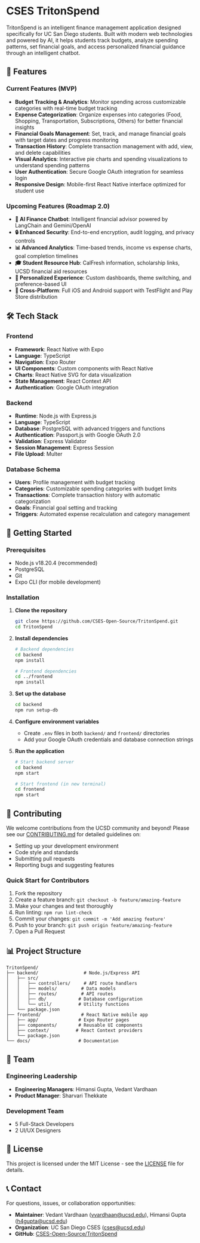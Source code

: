 # CSES TritonSpend

TritonSpend is an intelligent finance management application designed specifically for UC San Diego students. Built with modern web technologies and powered by AI, it helps students track budgets, analyze spending patterns, set financial goals, and access personalized financial guidance through an intelligent chatbot.

## 🚀 Features

### Current Features (MVP)
- **Budget Tracking & Analytics**: Monitor spending across customizable categories with real-time budget tracking
- **Expense Categorization**: Organize expenses into categories (Food, Shopping, Transportation, Subscriptions, Others) for better financial insights
- **Financial Goals Management**: Set, track, and manage financial goals with target dates and progress monitoring
- **Transaction History**: Complete transaction management with add, view, and delete capabilities
- **Visual Analytics**: Interactive pie charts and spending visualizations to understand spending patterns
- **User Authentication**: Secure Google OAuth integration for seamless login
- **Responsive Design**: Mobile-first React Native interface optimized for student use

### Upcoming Features (Roadmap 2.0)
- **🤖 AI Finance Chatbot**: Intelligent financial advisor powered by LangChain and Gemini/OpenAI
- **🔒 Enhanced Security**: End-to-end encryption, audit logging, and privacy controls
- **📊 Advanced Analytics**: Time-based trends, income vs expense charts, goal completion timelines
- **🎓 Student Resource Hub**: CalFresh information, scholarship links, UCSD financial aid resources
- **🎨 Personalized Experience**: Custom dashboards, theme switching, and preference-based UI
- **📱 Cross-Platform**: Full iOS and Android support with TestFlight and Play Store distribution

## 🛠 Tech Stack

### Frontend
- **Framework**: React Native with Expo
- **Language**: TypeScript
- **Navigation**: Expo Router
- **UI Components**: Custom components with React Native
- **Charts**: React Native SVG for data visualization
- **State Management**: React Context API
- **Authentication**: Google OAuth integration

### Backend
- **Runtime**: Node.js with Express.js
- **Language**: TypeScript
- **Database**: PostgreSQL with advanced triggers and functions
- **Authentication**: Passport.js with Google OAuth 2.0
- **Validation**: Express Validator
- **Session Management**: Express Session
- **File Upload**: Multer

### Database Schema
- **Users**: Profile management with budget tracking
- **Categories**: Customizable spending categories with budget limits
- **Transactions**: Complete transaction history with automatic categorization
- **Goals**: Financial goal setting and tracking
- **Triggers**: Automated expense recalculation and category management

## 🚀 Getting Started

### Prerequisites
- Node.js v18.20.4 (recommended)
- PostgreSQL
- Git
- Expo CLI (for mobile development)

### Installation

1. **Clone the repository**
   ```bash
   git clone https://github.com/CSES-Open-Source/TritonSpend.git
   cd TritonSpend
   ```

2. **Install dependencies**
   ```bash
   # Backend dependencies
   cd backend
   npm install
   
   # Frontend dependencies
   cd ../frontend
   npm install
   ```

3. **Set up the database**
   ```bash
   cd backend
   npm run setup-db
   ```

4. **Configure environment variables**
   - Create `.env` files in both `backend/` and `frontend/` directories
   - Add your Google OAuth credentials and database connection strings

5. **Run the application**
   ```bash
   # Start backend server
   cd backend
   npm start
   
   # Start frontend (in new terminal)
   cd frontend
   npm start
   ```


## 🤝 Contributing

We welcome contributions from the UCSD community and beyond! Please see our [CONTRIBUTING.md](CONTRIBUTING.md) for detailed guidelines on:

- Setting up your development environment
- Code style and standards
- Submitting pull requests
- Reporting bugs and suggesting features

### Quick Start for Contributors
1. Fork the repository
2. Create a feature branch: `git checkout -b feature/amazing-feature`
3. Make your changes and test thoroughly
4. Run linting: `npm run lint-check`
5. Commit your changes: `git commit -m 'Add amazing feature'`
6. Push to your branch: `git push origin feature/amazing-feature`
7. Open a Pull Request

## 📊 Project Structure

```
TritonSpend/
├── backend/                 # Node.js/Express API
│   ├── src/
│   │   ├── controllers/     # API route handlers
│   │   ├── models/         # Data models
│   │   ├── routes/         # API routes
│   │   ├── db/            # Database configuration
│   │   └── util/          # Utility functions
│   └── package.json
├── frontend/               # React Native mobile app
│   ├── app/               # Expo Router pages
│   ├── components/        # Reusable UI components
│   ├── context/          # React Context providers
│   └── package.json
└── docs/                  # Documentation
```

## 🎯 Team

### Engineering Leadership
- **Engineering Managers**: Himansi Gupta, Vedant Vardhaan
- **Product Manager**: Sharvari Thekkate

### Development Team
- 5 Full-Stack Developers
- 2 UI/UX Designers

## 📄 License

This project is licensed under the MIT License - see the [LICENSE](LICENSE) file for details.

## 📞 Contact

For questions, issues, or collaboration opportunities:

- **Maintainer**: Vedant Vardhaan (vvardhaan@ucsd.edu), Himansi Gupta (h4gupta@ucsd.edu)
- **Organization**: UC San Diego CSES (cses@ucsd.edu)
- **GitHub**: [CSES-Open-Source/TritonSpend](https://github.com/CSES-Open-Source/TritonSpend)

